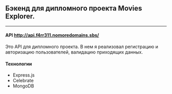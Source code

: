 ## Бэкенд для дипломного проекта Movies Explorer.
---

#### API http://api.f4rr311.nomoredomains.sbs/

Это API для дипломного проекта. В нем я реализовал регистрацию и авторизацию пользователей, валидацию приходящих данных.

#### Технологии
* Express.js
* Celebrate
* MongoDB

